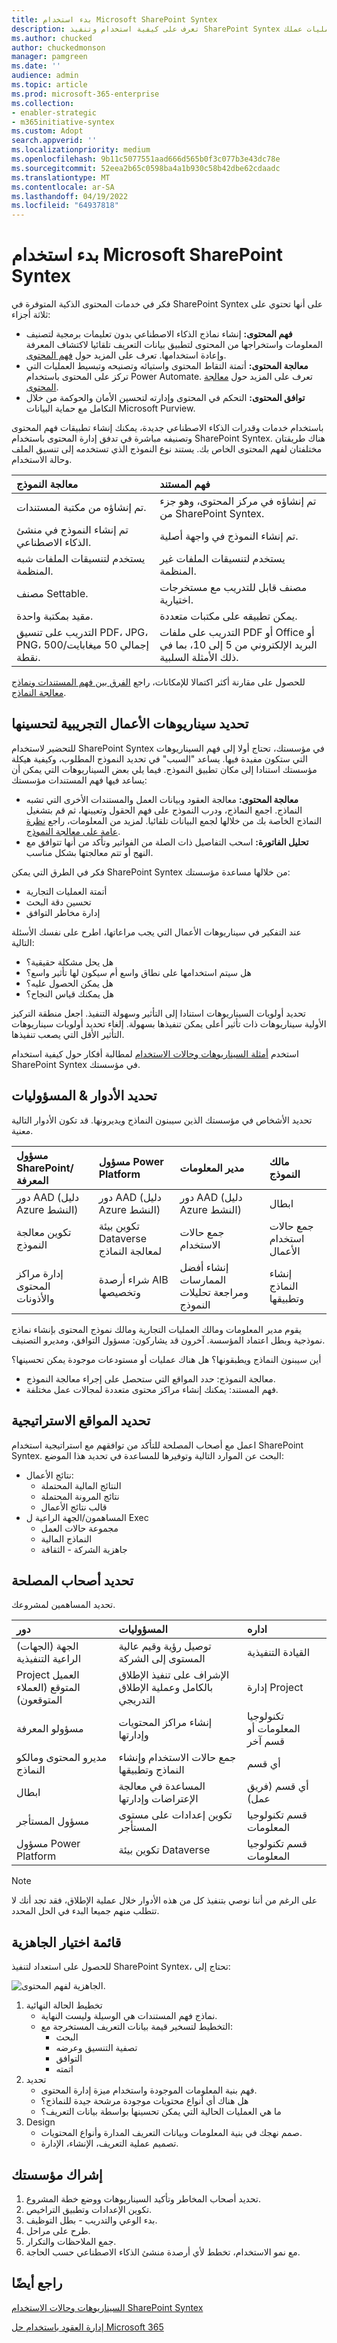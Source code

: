 ```yaml
---
title: بدء استخدام Microsoft SharePoint Syntex
description: تعرف على كيفية استخدام وتنفيذ SharePoint Syntex في مؤسستك لمساعدتك على تبسيط عمليات عملك.
ms.author: chucked
author: chuckedmonson
manager: pamgreen
ms.date: ''
audience: admin
ms.topic: article
ms.prod: microsoft-365-enterprise
ms.collection:
- enabler-strategic
- m365initiative-syntex
ms.custom: Adopt
search.appverid: ''
ms.localizationpriority: medium
ms.openlocfilehash: 9b11c5077551aad666d565b0f3c077b3e43dc78e
ms.sourcegitcommit: 52eea2b65c0598ba4a1b930c58b42dbe62cdaadc
ms.translationtype: MT
ms.contentlocale: ar-SA
ms.lasthandoff: 04/19/2022
ms.locfileid: "64937818"
---
```

# <a name="get-started-driving-adoption-of-microsoft-sharepoint-syntex"></a>بدء استخدام Microsoft SharePoint Syntex

فكر في خدمات المحتوى الذكية المتوفرة في SharePoint Syntex على أنها تحتوي على ثلاثة أجزاء:

- **فهم المحتوى:** إنشاء نماذج الذكاء الاصطناعي بدون تعليمات برمجية لتصنيف المعلومات واستخراجها من المحتوى لتطبيق بيانات التعريف تلقائيا لاكتشاف المعرفة وإعادة استخدامها. تعرف على المزيد حول [فهم المحتوى](document-understanding-overview.md).
- **معالجة المحتوى:** أتمتة التقاط المحتوى واستيائه وتصنيحه وتبسيط العمليات التي تركز على المحتوى باستخدام Power Automate. تعرف على المزيد حول [معالجة المحتوى](form-processing-overview.md).
- **توافق المحتوى:** التحكم في المحتوى وإدارته لتحسين الأمان والحوكمة من خلال التكامل مع حماية البيانات Microsoft Purview.

باستخدام خدمات وقدرات الذكاء الاصطناعي جديدة، يمكنك إنشاء تطبيقات فهم المحتوى وتصنيفه مباشرة في تدفق إدارة المحتوى باستخدام SharePoint Syntex. هناك طريقتان مختلفتان لفهم المحتوى الخاص بك. يستند نوع النموذج الذي تستخدمه إلى تنسيق الملف وحالة الاستخدام.

| معالجة النموذج | فهم المستند |
|:-------|:-------|
| تم إنشاؤه من مكتبة المستندات. | تم إنشاؤه في مركز المحتوى، وهو جزء من SharePoint Syntex. |
| تم إنشاء النموذج في منشئ الذكاء الاصطناعي. | تم إنشاء النموذج في واجهة أصلية. |
| يستخدم لتنسيقات الملفات شبه المنظمة. | يستخدم لتنسيقات الملفات غير المنظمة. |
| مصنف Settable. | مصنف قابل للتدريب مع مستخرجات اختيارية. |
| مقيد بمكتبة واحدة. | يمكن تطبيقه على مكتبات متعددة. |
| التدريب على تنسيق PDF، JPG، PNG، إجمالي 50 ميغابايت/500 نقطة. | التدريب على ملفات PDF أو Office أو البريد الإلكتروني من 5 إلى 10، بما في ذلك الأمثلة السلبية. |

للحصول على مقارنة أكثر اكتمالا للإمكانات، راجع [الفرق بين فهم المستندات ونماذج معالجة النماذج](difference-between-document-understanding-and-form-processing-model.md).

## <a name="identify-pilot-business-scenarios-to-optimize"></a>تحديد سيناريوهات الأعمال التجريبية لتحسينها

للتحضير لاستخدام SharePoint Syntex في مؤسستك، تحتاج أولا إلى فهم السيناريوهات التي ستكون مفيدة فيها. يساعد "السبب" في تحديد النموذج المطلوب، وكيفية هيكلة مؤسستك استنادا إلى مكان تطبيق النموذج. فيما يلي بعض السيناريوهات التي يمكن أن يساعد فيها فهم المستندات مؤسستك:

- **معالجة المحتوى:** معالجة العقود وبيانات العمل والمستندات الأخرى التي تشبه النماذج. اجمع النماذج، ودرب النموذج على فهم الحقول وتعيينها، ثم قم بتشغيل النماذج الخاصة بك من خلالها لجمع البيانات تلقائيا. لمزيد من المعلومات، راجع [نظرة عامة على معالجة النموذج](form-processing-overview.md).
- **تحليل الفاتورة:** اسحب التفاصيل ذات الصلة من الفواتير وتأكد من أنها تتوافق مع النهج أو تتم معالجتها بشكل مناسب.

فكر في الطرق التي يمكن SharePoint Syntex من خلالها مساعدة مؤسستك:

- أتمتة العمليات التجارية
- تحسين دقة البحث
- إدارة مخاطر التوافق

عند التفكير في سيناريوهات الأعمال التي يجب مراعاتها، اطرح على نفسك الأسئلة التالية:

- هل يحل مشكلة حقيقية؟
- هل سيتم استخدامها على نطاق واسع أم سيكون لها تأثير واسع؟
- هل يمكن الحصول عليه؟
- هل يمكنك قياس النجاح؟

تحديد أولويات السيناريوهات استنادا إلى التأثير وسهولة التنفيذ. اجعل منطقة التركيز الأولية سيناريوهات ذات تأثير أعلى يمكن تنفيذها بسهولة. إلغاء تحديد أولويات سيناريوهات التأثير الأقل التي يصعب تنفيذها.

استخدم [أمثلة السيناريوهات وحالات الاستخدام](adoption-scenarios.md) لمطالبة أفكار حول كيفية استخدام SharePoint Syntex في مؤسستك.

## <a name="identify-roles--responsibilities"></a>تحديد الأدوار & المسؤوليات

تحديد الأشخاص في مؤسستك الذين سيبنون النماذج ويديرونها. قد تكون الأدوار التالية معنية.

| مسؤول SharePoint/المعرفة | مسؤول Power Platform | مدير المعلومات | مالك النموذج |
|:-------|:-------|:-------|:-------|
| دور AAD (دليل Azure النشط)| دور AAD (دليل Azure النشط) | دور AAD (دليل Azure النشط) | ابطال |
| تكوين معالجة النموذج | تكوين بيئة Dataverse لمعالجة النماذج | جمع حالات الاستخدام | جمع حالات استخدام الأعمال |
| إدارة مراكز المحتوى والأذونات| شراء أرصدة AIB وتخصيصها | إنشاء أفضل الممارسات ومراجعة تحليلات النموذج | إنشاء النماذج وتطبيقها |

يقوم مدير المعلومات ومالك العمليات التجارية ومالك نموذج المحتوى بإنشاء نماذج نموذجية وبطل اعتماد المؤسسة.
آخرون قد يشاركون: مسؤول التوافق، ومديرو التصنيف.

أين سيبنون النماذج ويطبقونها؟ هل هناك عمليات أو مستودعات موجودة يمكن تحسينها؟

- معالجة النموذج: حدد المواقع التي ستحصل على إجراء معالجة النموذج.
- فهم المستند: يمكنك إنشاء مراكز محتوى متعددة لمجالات عمل مختلفة.

## <a name="strategic-positioning"></a>تحديد المواقع الاستراتيجية

اعمل مع أصحاب المصلحة للتأكد من توافقهم مع استراتيجية استخدام SharePoint Syntex. البحث عن الموارد التالية وتوفيرها للمساعدة في تحديد هذا الموضع:

- نتائج الأعمال:
  - النتائج المالية المحتملة
  - نتائج المرونة المحتملة
  - قالب نتائج الأعمال
- المساهمون/الجهة الراعية ل Exec
  - مجموعة حالات العمل
  - النماذج المالية
  - جاهزية الشركة - الثقافة

## <a name="identify-stakeholders"></a>تحديد أصحاب المصلحة

تحديد المساهمين لمشروعك.

|دور |المسؤوليات |اداره |
|:-------|:-------|:--------|
| الجهة (الجهات) الراعية التنفيذية   | توصيل رؤية وقيم عالية المستوى إلى الشركة   |  القيادة التنفيذية   |
| Project العميل المتوقع (العملاء المتوقعون) | الإشراف على تنفيذ الإطلاق بالكامل وعملية الإطلاق التدريجي | إدارة Project |
| مسؤولو المعرفة| إنشاء مراكز المحتويات وإدارتها | تكنولوجيا المعلومات أو قسم آخر|
| مديرو المحتوى ومالكو النماذج| جمع حالات الاستخدام وإنشاء النماذج وتطبيقها | أي قسم|
| ابطال | المساعدة في معالجة الإعتراضات وإدارتها | أي قسم (فريق عمل) |
| مسؤول المستأجر | تكوين إعدادات على مستوى المستأجر | قسم تكنولوجيا المعلومات|
| مسؤول Power Platform| تكوين بيئة Dataverse | قسم تكنولوجيا المعلومات|

> [!NOTE]
> على الرغم من أننا نوصي بتنفيذ كل من هذه الأدوار خلال عملية الإطلاق، فقد تجد أنك لا تتطلب منهم جميعا البدء في الحل المحدد.

## <a name="readiness-checklist"></a>قائمة اختيار الجاهزية

للحصول على استعداد لتنفيذ SharePoint Syntex، تحتاج إلى:

![الجاهزية لفهم المحتوى.](../media/content-understanding/cu-adoption-readinesschecklist.png)

1. تخطيط الحالة النهائية
    - نماذج فهم المستندات هي الوسيلة وليست النهاية.
    - التخطيط لتسخير قيمة بيانات التعريف المستخرجة مع:
      - البحث
      - تصفية التنسيق وعرضه
      - التوافق
      - اتمته
2. تحديد
    - فهم بنية المعلومات الموجودة واستخدام ميزة إدارة المحتوى.
    - هل هناك أي أنواع محتويات موجودة مرشحة جيدة للنماذج؟
    - ما هي العمليات الحالية التي يمكن تحسينها بواسطة بيانات التعريف؟
3. Design
    - صمم نهجك في بنية المعلومات وبيانات التعريف المدارة وأنواع المحتويات.
    - تصميم عملية التعريف، الإنشاء، الإدارة.

## <a name="engage-your-organization"></a>إشراك مؤسستك

1. تحديد أصحاب المخاطر وتأكيد السيناريوهات ووضع خطة المشروع.
1. تكوين الإعدادات وتطبيق التراخيص.
1. بدء الوعي والتدريب - بطل التوظيف.
1. طرح على مراحل.  
1. جمع الملاحظات والتكرار.
1. مع نمو الاستخدام، تخطط لأي أرصدة منشئ الذكاء الاصطناعي حسب الحاجة.

## <a name="see-also"></a>راجع أيضًا

[السيناريوهات وحالات الاستخدام SharePoint Syntex](adoption-scenarios.md)

[إدارة العقود باستخدام حل Microsoft 365](solution-manage-contracts-in-microsoft-365.md)
